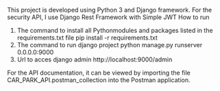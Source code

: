 This project is developed using Python 3 and Django framework. For the security API, I use Django Rest Framework with Simple JWT
How to run
1. The command to install all Pythonmodules and packages listed in the requirements.txt file 
   pip install -r requirements.txt
2. The command to run django project
python manage.py runserver 0.0.0.0:9000
3. Url to acces django admin
http://localhost:9000/admin

For the API documentation, it can be viewed by importing the file CAR_PARK_API.postman_collection into the Postman application.


